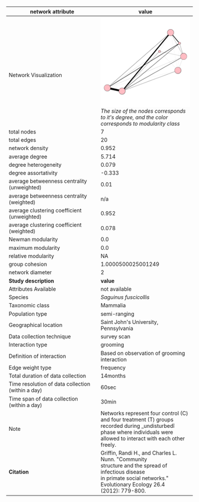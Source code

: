 network attribute|value
---|---
<img width=2500> Network Visualization | ![NetworkImage](/Networks/Visualizations/primate_griffin_17.png) *The size of the nodes corresponds to it's degree, and the color corresponds to modularity class*
total nodes|7
total edges|20
network density|0.952
average degree|5.714
degree heterogeneity|0.079
degree assortativity|-0.333
average betweenness centrality (unweighted)|0.01
average betweenness centrality (weighted)|n/a
average clustering coefficient (unweighted)|0.952
average clustering coefficient (weighted)|0.078
Newman modularity|0.0
maximum modularity|0.0
relative modularity|NA
group cohesion|1.0000500025001249
network diameter|2
**Study description**|**value**
Attributes Available|not available
Species|*Saguinus fuscicollis*
Taxonomic class|Mammalia
Population type|semi-ranging
Geographical location|Saint John's University, Pennsylvania
Data collection technique|survey scan
Interaction type|grooming
Definition of interaction|Based on observation of grooming interaction
Edge weight type|frequency
Total duration of data collection|14months
Time resolution of data collection (within a day)|60sec
Time span of data collection (within a day)|30min
Note|Networks represent four control (C)  and four treatment (T) groups recorded during _undisturbedî phase where individuals were allowed to interact with each other freely.
**Citation** | Griffin, Randi H., and Charles L. Nunn. "Community <br> structure and the spread of infectious disease <br> in primate social networks." Evolutionary Ecology 26.4 <br> (2012): 779-800.
